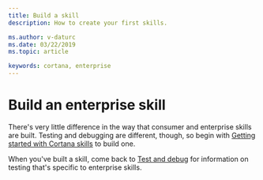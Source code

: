 ```yaml
---
title: Build a skill
description: How to create your first skills.

ms.author: v-daturc
ms.date: 03/22/2019
ms.topic: article

keywords: cortana, enterprise
---
```


# Build an enterprise skill

There's very little difference in the way that consumer and enterprise skills are built. Testing and debugging are different, though, so begin with [Getting started with Cortana skills](../skills/get-started.md) to build one.

When you've built a skill, come back to [Test and debug](enterprise-test-and-debug.md) for information on testing that's specific to enterprise skills.

